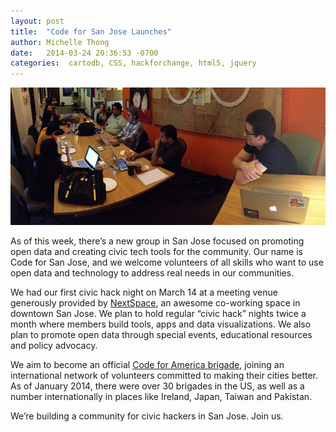 ```yaml
---
layout: post
title:  "Code for San Jose Launches"
author: Michelle Thong
date:   2014-03-24 20:36:53 -0700
categories:  cartodb, CSS, hackforchange, html5, jquery
---
```

![hack night picture](img/blog003.jpg?raw=true "Hack night picture")  

As of this week, there’s a new group in San Jose focused on promoting open data and creating civic tech tools for the community. Our name is Code for San Jose, and we welcome volunteers of all skills who want to use open data and technology to address real needs in our communities.

We had our first civic hack night on March 14 at a meeting venue generously provided by [NextSpace](http://nextspace.us/nextspace-san-jose/), an awesome co-working space in downtown San Jose. We plan to hold regular “civic hack” nights twice a month where members build tools, apps and data visualizations. We also plan to promote open data through special events, educational resources and policy advocacy.

We aim to become an official [Code for America brigade](http://codeforamerica.org/brigade/), joining an international network of volunteers committed to making their cities better. As of January 2014, there were over 30 brigades in the US, as well as a number internationally in places like Ireland, Japan, Taiwan and Pakistan.

We’re building a community for civic hackers in San Jose. Join us.
